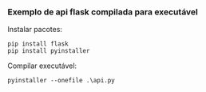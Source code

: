 ### Exemplo de api flask compilada para executável

Instalar pacotes: 
```shell
pip install flask
pip install pyinstaller
```

Compilar executável: 
```shell
pyinstaller --onefile .\api.py
```
